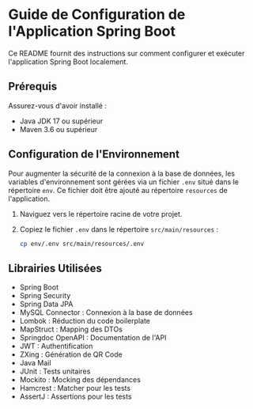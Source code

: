 
# Guide de Configuration de l'Application Spring Boot

Ce README fournit des instructions sur comment configurer et exécuter l'application Spring Boot localement.

## Prérequis

Assurez-vous d'avoir installé :
- Java JDK 17 ou supérieur
- Maven 3.6 ou supérieur

## Configuration de l'Environnement

Pour augmenter la sécurité de la connexion à la base de données, les variables d'environnement sont gérées via un fichier `.env` situé dans le répertoire `env`. Ce fichier doit être ajouté au répertoire `resources` de l'application.

1. Naviguez vers le répertoire racine de votre projet.
2. Copiez le fichier `.env` dans le répertoire `src/main/resources` :

   ```bash
   cp env/.env src/main/resources/.env

## Librairies Utilisées

- Spring Boot 
- Spring Security
- Spring Data JPA
- MySQL Connector : Connexion à la base de données
- Lombok : Réduction du code boilerplate
- MapStruct : Mapping des DTOs
- Springdoc OpenAPI : Documentation de l'API
- JWT : Authentification
- ZXing : Génération de QR Code
- Java Mail
- JUnit : Tests unitaires
- Mockito : Mocking des dépendances
- Hamcrest : Matcher pour les tests
- AssertJ : Assertions pour les tests

